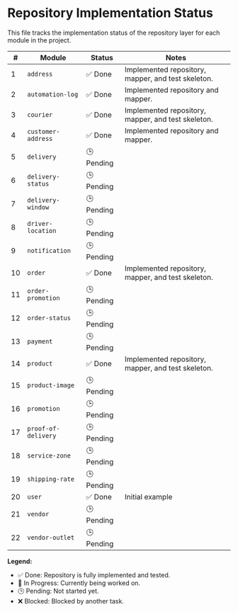 # Repository Implementation Status

This file tracks the implementation status of the repository layer for each module in the project.

| # | Module | Status | Notes |
|---|---|---|---|
| 1 | `address` | ✅ Done | Implemented repository, mapper, and test skeleton. |
| 2 | `automation-log` | ✅ Done | Implemented repository and mapper. |
| 3 | `courier` | ✅ Done | Implemented repository, mapper, and test skeleton. |
| 4 | `customer-address` | ✅ Done | Implemented repository and mapper. |
| 5 | `delivery` | 🕒 Pending | |
| 6 | `delivery-status` | 🕒 Pending | |
| 7 | `delivery-window` | 🕒 Pending | |
| 8 | `driver-location` | 🕒 Pending | |
| 9 | `notification` | 🕒 Pending | |
| 10 | `order` | ✅ Done | Implemented repository, mapper, and test skeleton. |
| 11 | `order-promotion` | 🕒 Pending | |
| 12 | `order-status` | 🕒 Pending | |
| 13 | `payment` | 🕒 Pending | |
| 14 | `product` | ✅ Done | Implemented repository, mapper, and test skeleton. |
| 15 | `product-image` | 🕒 Pending | |
| 16 | `promotion` | 🕒 Pending | |
| 17 | `proof-of-delivery` | 🕒 Pending | |
| 18 | `service-zone` | 🕒 Pending | |
| 19 | `shipping-rate` | 🕒 Pending | |
| 20 | `user` | ✅ Done | Initial example |
| 21 | `vendor` | 🕒 Pending | |
| 22 | `vendor-outlet` | 🕒 Pending | |

**Legend:**
- ✅ Done: Repository is fully implemented and tested.
- 🚧 In Progress: Currently being worked on.
- 🕒 Pending: Not started yet.
- ❌ Blocked: Blocked by another task.